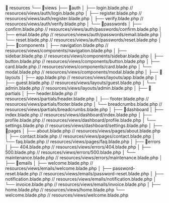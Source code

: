 📁 resources
    └── 📁views
        ├── 📁auth
        │   ├── login.blade.php                    // resources/views/auth/login.blade.php
        │   ├── register.blade.php                 // resources/views/auth/register.blade.php
        │   ├── verify.blade.php                   // resources/views/auth/verify.blade.php
        │   └── 📁passwords
        │       ├── confirm.blade.php             // resources/views/auth/passwords/confirm.blade.php
        │       ├── email.blade.php               // resources/views/auth/passwords/email.blade.php
        │       └── reset.blade.php               // resources/views/auth/passwords/reset.blade.php
        │
        ├── 📁components
        │   ├── navigation.blade.php              // resources/views/components/navigation.blade.php
        │   ├── sidebar.blade.php                 // resources/views/components/sidebar.blade.php
        │   ├── button.blade.php                  // resources/views/components/button.blade.php
        │   ├── card.blade.php                    // resources/views/components/card.blade.php
        │   └── modal.blade.php                   // resources/views/components/modal.blade.php
        │
        ├── 📁layouts
        │   ├── app.blade.php                     // resources/views/layouts/app.blade.php
        │   ├── guest.blade.php                   // resources/views/layouts/guest.blade.php
        │   └── admin.blade.php                   // resources/views/layouts/admin.blade.php
        │
        ├── 📁partials
        │   ├── header.blade.php                  // resources/views/partials/header.blade.php
        │   ├── footer.blade.php                  // resources/views/partials/footer.blade.php
        │   └── breadcrumbs.blade.php             // resources/views/partials/breadcrumbs.blade.php
        │
        ├── 📁dashboard
        │   ├── index.blade.php                   // resources/views/dashboard/index.blade.php
        │   ├── profile.blade.php                 // resources/views/dashboard/profile.blade.php
        │   └── settings.blade.php                // resources/views/dashboard/settings.blade.php
        │
        ├── 📁pages
        │   ├── about.blade.php                   // resources/views/pages/about.blade.php
        │   ├── contact.blade.php                 // resources/views/pages/contact.blade.php
        │   └── faq.blade.php                     // resources/views/pages/faq.blade.php
        │
        ├── 📁errors
        │   ├── 404.blade.php                     // resources/views/errors/404.blade.php
        │   ├── 500.blade.php                     // resources/views/errors/500.blade.php
        │   └── maintenance.blade.php             // resources/views/errors/maintenance.blade.php
        │
        ├── 📁emails
        │   ├── welcome.blade.php                 // resources/views/emails/welcome.blade.php
        │   ├── password-reset.blade.php          // resources/views/emails/password-reset.blade.php
        │   ├── notification.blade.php            // resources/views/emails/notification.blade.php
        │   └── invoice.blade.php                 // resources/views/emails/invoice.blade.php
        │
        ├── home.blade.php                        // resources/views/home.blade.php
        └── welcome.blade.php                     // resources/views/welcome.blade.php
